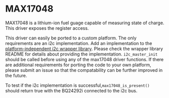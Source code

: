 # MAX17048

MAX17048 is a lithium-ion fuel guage capable of measuring state of charge. This driver exposes the register access.

This driver can easily be ported to a custom platform. The only requirements are an i2c implementation. Add an implementation to the [platform-independent i2c wrapper library](https://github.com/jefflongo/libi2c). Please check the wrapper library README for details about providing the implementation. `i2c_master_init` should be called before using any of the max17048 driver functions. If there are additional requirements for porting the code to your own platform, please submit an issue so that the compatability can be further improved in the future.

To test if the i2c implementation is successful,`max17048_is_present()` should return true with the BQ24292i connected to the i2c bus.
